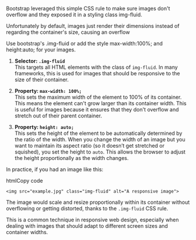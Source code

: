 Bootstrap leveraged this simple CSS rule to make sure images don't overflow and they exposed it in a styling class img-fluid. 

Unfortunately by default, images just render their dimensions instead of regarding the container's size, causing an overflow

Use bootstrap's .img-fluid or add the style max-width:100%; and height:auto; for your images.

1. **Selector: `.img-fluid`**  
    This targets all HTML elements with the class of `img-fluid`. In many frameworks, this is used for images that should be responsive to the size of their container.
    
2. **Property: `max-width: 100%;`**  
    This sets the maximum width of the element to 100% of its container. This means the element can't grow larger than its container width. This is useful for images because it ensures that they don't overflow and stretch out of their parent container.
    
3. **Property: `height: auto;`**  
    This sets the height of the element to be automatically determined by the ratio of the width. When you change the width of an image but you want to maintain its aspect ratio (so it doesn’t get stretched or squished), you set the height to `auto`. This allows the browser to adjust the height proportionally as the width changes.
    

In practice, if you had an image like this:

htmlCopy code

`<img src="example.jpg" class="img-fluid" alt="A responsive image">`

The image would scale and resize proportionally within its container without overflowing or getting distorted, thanks to the `.img-fluid` CSS rule.

This is a common technique in responsive web design, especially when dealing with images that should adapt to different screen sizes and container widths.